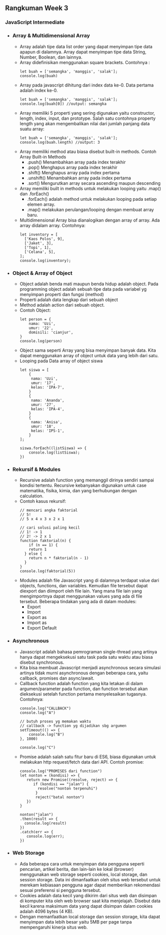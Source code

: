 ## Rangkuman Week 3
### JavaScript Intermediate
* ### Array & Multidimensional Array
  * Array adalah tipe data list order yang dapat menyimpan tipe data apapun di dalamnya. Array dapat menyimpan tipe data String, Number, Boolean, dan lainnya.
  * Array didefinisikan menggunakan square brackets. Contohnya :
    ```
    let buah = ['semangka', 'manggis', 'salak'];
    console.log(buah)
    ```
  * Array pada javascript dihitung dari index data ke-0. Data pertama adalah index ke-0.
    ```
    let buah = ['semangka', 'manggis', 'salak'];
    console.log(buah[0]) //output: semangka
    ```
  * Array memiliki 5 properti yang sering digunakan yaitu constructor, length, index, input, dan prototype. Salah satu contohnya property length yang akan mengembalikan nilai dari jumlah panjang data suatu array:
    ```
    let buah = ['semangka', 'manggis', 'salak'];
    console.log(buah.length) //output: 3
    ```
  * Array memiliki method atau biasa disebut built-in methods. Contoh Array Built-in Methods
    * .push()
      Menambahkan array pada index terakhir
    * .pop()
      Menghapus array pada index terakhir
    * .shift()
      Menghapus array pada index pertama
    * .unshift()
      Menambahkan array pada index pertama
    * .sort()
      Mengurutkan array secara ascending maupun descending
  * Array memiliki built in methods untuk melakukan looping yaitu .map() dan .forEach() 
    * .forEach() adalah method untuk melakukan looping pada setiap elemen array.
    * .map() melakukan perulangan/looping dengan membuat array baru.
  * Multidimensional Array bisa dianalogikan dengan array of array. Ada array didalam array. Contohnya:
    ```
    let inventory = [
      ['Kaos Polos', 9],
      ['Jaket', 3],
      ['Topi', 1],
      ['Celana', 5],
    ];
    console.log(inventory);
    ```
* ### Object & Array of Object
  * Object adalah benda mati maupun benda hidup adalah object. Pada programming object adalah sebuah tipe data pada variabel yg menyimpan properti dan fungsi (method)
  * Properti adalah data lengkap dari sebuah object
  * Method adalah action dari sebuah object.
  * Contoh Object:
    ```
    let person = {
        nama: 'Uzi',
        umur: '22',
        domisili: 'cianjur',
    }
    console.log(person)
    ```
  * Object sama seperti Array yang bisa menyimpan banyak data. Kita dapat menggunakan array of object untuk data yang lebih dari satu.
  * Looping pada Data array of object siswa
    ```
    let siswa = [
        {
         nama: 'Uzi',
         umur: '17',
         kelas: 'IPA-7',
        }
        {
         nama: 'Ananda',
         umur: '27',
         kelas: 'IPA-4',
        }
        {
         nama: 'Anisa',
         umur: '18',
         kelas: 'IPS-1',
        }
    ];

    siswa.forEach((listSiswa) => {
        console.log(listSiswa);
    })
    ```
* ### Rekursif & Modules
  * Recursive adalah function yang memanggil dirinya sendiri sampai kondisi tertentu. Recursive kebanyakan digunakan untuk case matematika, fisika, kimia, dan yang berhubungan dengan calculation.
  * Contoh kasus rekursif:
    ```
    // mencari angka faktorial
    // 5!
    // 5 x 4 x 3 x 2 x 1

    // cari solusi paling kecil
    // 1! -> 1
    // 2! -> 2 x 1
    function faktorial(n) {
        if (n == 1) {
        return 1
      } else {
        return n * faktorial(n - 1)
      }
    }
    console.log(faktorial(5))
    ```
  * Modules adalah file Javascript yang di dalamnya terdapat value dari objects, functions, dan variables. Kemudian file tersebut dapat diexport dan diimport oleh file lain. Yang mana file lain yang mengimportnya dapat menggunakan values yang ada di file tersebut. Beberapa tindakan yang ada di dalam modules:
    - Export
    - Import
    - Export as
    - Import as
    - Export Default

* ### Asynchronous
  * Javascript adalah bahasa pemrograman single-thread yang artinya hanya dapat mengeksekusi satu task pada satu waktu atau biasa disebut synchronous.
  * Kita bisa membuat Javascript menjadi asynchronous secara simulasi artinya tidak murni asynchronous dengan beberapa cara, yaitu callback, promises dan async/await.
  * Callback function adalah function yang kita letakan di dalam argumen/parameter pada function, dan function tersebut akan dieksekusi setelah function pertama menyelesaikan tugasnya. Contohnya:
    ```
    console.log("CALLBACK")
    console.log("A")

    // butuh proses yg memakan waktu
    // callback -> function yg dijadikan sbg argumen
    setTimeout(() => {
        console.log("B")
    }, 1000)

    console.log("C")
    ```
  * Promise adalah salah satu fitur baru di ES6, biasa digunakan untuk melakukan http request/fetch data dari API. Contoh promise:
    ```
    console.log("PROMISES dari function")
    let nonton = (kondisi) => {
       return new Promise((resolve, reject) => {
          if (kondisi == "jalan") {
            resolve("nonton terpenuhi")
           }
           reject("batal nonton")
       })
    }

    nonton("jalan")
    .then(result => {
      console.log(result)
    })
    .catch(err => {
       console.log(err);
    })
    ```
* ### Web Storage
  * Ada beberapa cara untuk menyimpan data pengguna seperti pencarian, artikel berita, dan lain-lain ke lokal (browser) menggunakan web storage seperti cookies, local storage, dan session storage. Data ini dimanfaatkan oleh situs web tersebut untuk merekam kebiasaan pengguna agar dapat memberikan rekomendasi sesuai preferensi si pengguna tersebut.
  * Cookies adalah data kecil yang dikirim dari situs web dan disimpan di komputer kita oleh web browser saat kita menjelajah. Disebut data kecil karena maksimum data yang dapat disimpan dalam cookies adalah 4096 bytes (4 KB).
  * Dengan memanfaatkan local storage dan session storage, kita dapat menyimpan data lebih besar yaitu 5MB per page tanpa mempengaruhi kinerja situs web.

   
